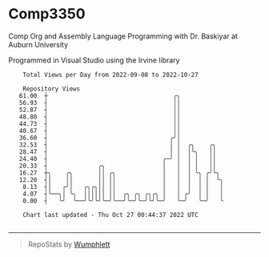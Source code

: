 # Comp3350
Comp Org and Assembly Language Programming with Dr. Baskiyar at Auburn University

Programmed in Visual Studio using the Irvine library

```
    Total Views per Day from 2022-09-08 to 2022-10-27

    Repository Views
   61.00  ┼                                   ╭╮
   56.93  ┤                                   ││
   52.87  ┤                                   ││
   48.80  ┤                                   ││
   44.73  ┤                                   ││
   40.67  ┤                                   ││
   36.60  ┤                                  ╭╯│
   32.53  ┤                                  │ │  ╭╮    ╭╮
   28.47  ┤                                  │ │  │╰╮   ││
   24.40  ┤                                ╭─╯ │  │ │   ││
   20.33  ┤              ╭╮                │   │  │ │   ││
   16.27  ┼╮    ╭╮       ││ ╭╮             │   │  │ ╰╮ ╭╯╰╮
   12.20  ┤│    ││       ││ ││             │   │  │  │ │  ╰╮
    8.13  ┤│   ╭╯│   ╭╮╭╮││ ││             │   │  │  │ │   │
    4.07  ┤╰──╮│ ╰╮  ││││││ ││  ╭╮ ╭╮ ╭╮╭╮ │   │ ╭╯  │ │   │
    0.00  ┤   ╰╯  ╰──╯╰╯╰╯╰─╯╰──╯╰─╯╰─╯╰╯╰─╯   ╰─╯   ╰─╯   ╰

    Chart last updated - Thu Oct 27 00:44:37 2022 UTC
    
```

---

> RepoStats by [Wumphlett](https://github.com/Wumphlett)
